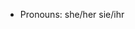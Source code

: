 
-  Pronouns: she/her sie/ihr


<!---
ellibetz/ellibetz is a ✨ special ✨ repository because its `README.md` (this file) appears on your GitHub profile.
You can click the Preview link to take a look at your changes.
--->
